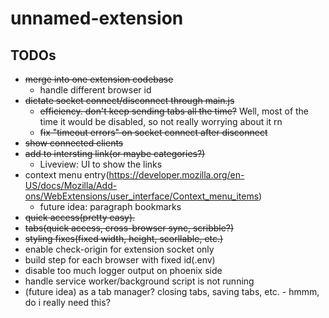 # unnamed-extension

## TODOs

- ~~merge into one extension codebase~~
  - handle different browser id
- ~~dictate socket connect/disconnect through main.js~~
  - ~~efficiency. don't keep sending tabs all the time?~~ Well, most of the time it would be disabled, so not really worrying about it rn
  - ~~fix "timeout errors" on socket connect after disconnect~~
- ~~show connected clients~~
- ~~add to intersting link(or maybe categories?)~~
  - Liveview: UI to show the links
- context menu entry(https://developer.mozilla.org/en-US/docs/Mozilla/Add-ons/WebExtensions/user_interface/Context_menu_items)
  - future idea: paragraph bookmarks
- ~~quick access(pretty easy).~~
- ~~tabs(quick access, cross-browser sync, scribble?)~~
- ~~styling fixes(fixed width, height, scorllable, etc.)~~
- enable check-origin for extension socket only
- build step for each browser with fixed id(.env)
- disable too much logger output on phoenix side
- handle service worker/background script is not running
- (future idea) as a tab manager? closing tabs, saving tabs, etc. - hmmm, do i really need this?
